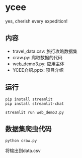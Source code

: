 # ycee
yes, cherish every expedition!

## 内容
- travel_data.csv: 旅行攻略数据集
- craw.py: 爬取数据的代码
- web_demo3.py: 应用主体
- YCEE介绍.pptx: 项目介绍

## 运行
```
pip install streamlit
pip install streamlit-chat

streamlit run web_demo3.py
```

## 数据集爬虫代码
```
python craw.py
```
将输出到data.csv
